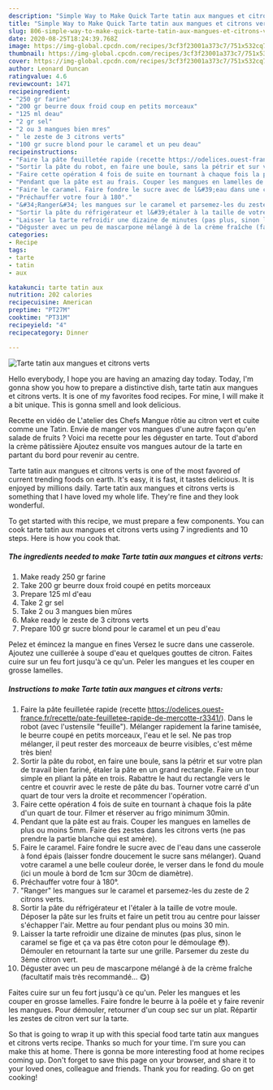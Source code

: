 ```yaml
---
description: "Simple Way to Make Quick Tarte tatin aux mangues et citrons verts"
title: "Simple Way to Make Quick Tarte tatin aux mangues et citrons verts"
slug: 806-simple-way-to-make-quick-tarte-tatin-aux-mangues-et-citrons-verts
date: 2020-08-25T18:24:39.768Z
image: https://img-global.cpcdn.com/recipes/3cf3f23001a373c7/751x532cq70/tarte-tatin-aux-mangues-et-citrons-verts-photo-principale-de-la-recette.jpg
thumbnail: https://img-global.cpcdn.com/recipes/3cf3f23001a373c7/751x532cq70/tarte-tatin-aux-mangues-et-citrons-verts-photo-principale-de-la-recette.jpg
cover: https://img-global.cpcdn.com/recipes/3cf3f23001a373c7/751x532cq70/tarte-tatin-aux-mangues-et-citrons-verts-photo-principale-de-la-recette.jpg
author: Leonard Duncan
ratingvalue: 4.6
reviewcount: 1471
recipeingredient:
- "250 gr farine"
- "200 gr beurre doux froid coup en petits morceaux"
- "125 ml deau"
- "2 gr sel"
- "2 ou 3 mangues bien mres"
- " le zeste de 3 citrons verts"
- "100 gr sucre blond pour le caramel et un peu deau"
recipeinstructions:
- "Faire la pâte feuilletée rapide (recette https://odelices.ouest-france.fr/recette/pate-feuilletee-rapide-de-mercotte-r3341/). Dans le robot (avec l&#39;ustensile &#34;feuille&#34;). Mélanger rapidement la farine tamisée, le beurre coupé en petits morceaux, l&#39;eau et le sel. Ne pas trop mélanger, il peut rester des morceaux de beurre visibles, c&#39;est même très bien!"
- "Sortir la pâte du robot, en faire une boule, sans la pétrir et sur votre plan de travail bien fariné, étaler la pâte en un grand rectangle. Faire un tour simple en pliant la pâte en trois. Rabattre le haut du rectangle vers le centre et couvrir avec le reste de pâte du bas. Tourner votre carré d&#39;un quart de tour vers la droite et recommencer l&#39;opération."
- "Faire cette opération 4 fois de suite en tournant à chaque fois la pâte d&#39;un quart de tour. Filmer et réserver au frigo minimum 30min."
- "Pendant que la pâte est au frais. Couper les mangues en lamelles de plus ou moins 5mm. Faire des zestes dans les citrons verts (ne pas prendre la partie blanche qui est amère)."
- "Faire le caramel. Faire fondre le sucre avec de l&#39;eau dans une casserole à fond épais (laisser fondre doucement le sucre sans mélanger). Quand votre caramel a une belle couleur dorée, le verser dans le fond du moule (ici un moule à bord de 1cm sur 30cm de diamètre)."
- "Préchauffer votre four à 180°."
- "&#34;Ranger&#34; les mangues sur le caramel et parsemez-les du zeste de 2 citrons verts."
- "Sortir la pâte du réfrigérateur et l&#39;étaler à la taille de votre moule. Déposer la pâte sur les fruits et faire un petit trou au centre pour laisser s&#39;échapper l&#39;air. Mettre au four pendant plus ou moins 30 min."
- "Laisser la tarte refroidir une dizaine de minutes (pas plus, sinon le caramel se fige et ça va pas être coton pour le démoulage 😳). Démouler en retournant la tarte sur une grille. Parsemer du zeste du 3ème citron vert."
- "Déguster avec un peu de mascarpone mélangé à de la crème fraîche (facultatif mais très recommandé... 😋)"
categories:
- Recipe
tags:
- tarte
- tatin
- aux

katakunci: tarte tatin aux 
nutrition: 202 calories
recipecuisine: American
preptime: "PT27M"
cooktime: "PT31M"
recipeyield: "4"
recipecategory: Dinner

---
```



![Tarte tatin aux mangues et citrons verts](https://img-global.cpcdn.com/recipes/3cf3f23001a373c7/751x532cq70/tarte-tatin-aux-mangues-et-citrons-verts-photo-principale-de-la-recette.jpg)

Hello everybody, I hope you are having an amazing day today. Today, I'm gonna show you how to prepare a distinctive dish, tarte tatin aux mangues et citrons verts. It is one of my favorites food recipes. For mine, I will make it a bit unique. This is gonna smell and look delicious.

Recette en vidéo de L&#39;atelier des Chefs Mangue rôtie au citron vert et cuite comme une Tatin. Envie de manger vos mangues d&#39;une autre façon qu&#39;en salade de fruits ? Voici ma recette pour les déguster en tarte. Tout d&#39;abord la crème pâtissière Ajoutez ensuite vos mangues autour de la tarte en partant du bord pour revenir au centre.

Tarte tatin aux mangues et citrons verts is one of the most favored of current trending foods on earth. It's easy, it is fast, it tastes delicious. It is enjoyed by millions daily. Tarte tatin aux mangues et citrons verts is something that I have loved my whole life. They're fine and they look wonderful.


To get started with this recipe, we must prepare a few components. You can cook tarte tatin aux mangues et citrons verts using 7 ingredients and 10 steps. Here is how you cook that.

<!--inarticleads1-->

##### The ingredients needed to make Tarte tatin aux mangues et citrons verts:

1. Make ready 250 gr farine
1. Take 200 gr beurre doux froid coupé en petits morceaux
1. Prepare 125 ml d&#39;eau
1. Take 2 gr sel
1. Take 2 ou 3 mangues bien mûres
1. Make ready  le zeste de 3 citrons verts
1. Prepare 100 gr sucre blond pour le caramel et un peu d&#39;eau


Pelez et émincez la mangue en fines Versez le sucre dans une casserole. Ajoutez une cuillerée à soupe d&#39;eau et quelques gouttes de citron. Faites cuire sur un feu fort jusqu&#39;à ce qu&#39;un. Peler les mangues et les couper en grosse lamelles. 

<!--inarticleads2-->

##### Instructions to make Tarte tatin aux mangues et citrons verts:

1. Faire la pâte feuilletée rapide (recette https://odelices.ouest-france.fr/recette/pate-feuilletee-rapide-de-mercotte-r3341/). Dans le robot (avec l&#39;ustensile &#34;feuille&#34;). Mélanger rapidement la farine tamisée, le beurre coupé en petits morceaux, l&#39;eau et le sel. Ne pas trop mélanger, il peut rester des morceaux de beurre visibles, c&#39;est même très bien!
1. Sortir la pâte du robot, en faire une boule, sans la pétrir et sur votre plan de travail bien fariné, étaler la pâte en un grand rectangle. Faire un tour simple en pliant la pâte en trois. Rabattre le haut du rectangle vers le centre et couvrir avec le reste de pâte du bas. Tourner votre carré d&#39;un quart de tour vers la droite et recommencer l&#39;opération.
1. Faire cette opération 4 fois de suite en tournant à chaque fois la pâte d&#39;un quart de tour. Filmer et réserver au frigo minimum 30min.
1. Pendant que la pâte est au frais. Couper les mangues en lamelles de plus ou moins 5mm. Faire des zestes dans les citrons verts (ne pas prendre la partie blanche qui est amère).
1. Faire le caramel. Faire fondre le sucre avec de l&#39;eau dans une casserole à fond épais (laisser fondre doucement le sucre sans mélanger). Quand votre caramel a une belle couleur dorée, le verser dans le fond du moule (ici un moule à bord de 1cm sur 30cm de diamètre).
1. Préchauffer votre four à 180°.
1. &#34;Ranger&#34; les mangues sur le caramel et parsemez-les du zeste de 2 citrons verts.
1. Sortir la pâte du réfrigérateur et l&#39;étaler à la taille de votre moule. Déposer la pâte sur les fruits et faire un petit trou au centre pour laisser s&#39;échapper l&#39;air. Mettre au four pendant plus ou moins 30 min.
1. Laisser la tarte refroidir une dizaine de minutes (pas plus, sinon le caramel se fige et ça va pas être coton pour le démoulage 😳). Démouler en retournant la tarte sur une grille. Parsemer du zeste du 3ème citron vert.
1. Déguster avec un peu de mascarpone mélangé à de la crème fraîche (facultatif mais très recommandé... 😋)


Faites cuire sur un feu fort jusqu&#39;à ce qu&#39;un. Peler les mangues et les couper en grosse lamelles. Faire fondre le beurre à la poêle et y faire revenir les mangues. Pour démouler, retourner d&#39;un coup sec sur un plat. Répartir les zestes de citron vert sur la tarte. 

So that is going to wrap it up with this special food tarte tatin aux mangues et citrons verts recipe. Thanks so much for your time. I'm sure you can make this at home. There is gonna be more interesting food at home recipes coming up. Don't forget to save this page on your browser, and share it to your loved ones, colleague and friends. Thank you for reading. Go on get cooking!
